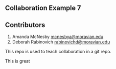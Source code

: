 
## Collaboration Example 7

## Contributors 

1.  Amanda McNesby mcnesbya@moravian.edu
2.  Deborah Rabinovich rabinovichd@moravian.edu

This repo is used to teach collaboration in a git repo.

This is great
